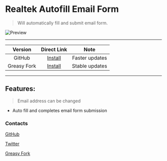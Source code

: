 # Realtek Autofill Email Form

> Will automatically fill and submit email form.

![Preview](https://raw.githubusercontent.com/magicoflolis/userscriptrepo/master/assets/Realtek.gif.gif)

***

| Version | Direct Link | Note |
|:----------:|:----------:|:----------:|
GitHub | [Install](https://github.com/magicoflolis/userscriptrepo/raw/master/RealtekAutofill/RealtekAutofill.user.js) | Faster updates
Greasy Fork | [Install](https://greasyfork.org/scripts/423088) | Stable updates

***

## **Features:**

> Email address can be changed

* Auto fill and completes email form submission

### Contacts

[GitHub](https://github.com/magicoflolis)

[Twitter](https://twitter.com/for_lollipops)

[Greasy Fork](https://greasyfork.org/users/166061)
